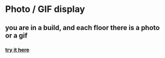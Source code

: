 # Photo / GIF display

## you are in a build, and each floor there is a photo or a gif

### [try it here]()
